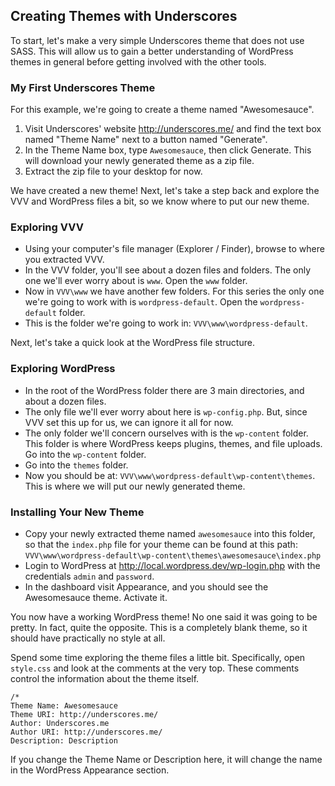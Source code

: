 ## Creating Themes with Underscores

To start, let's make a very simple Underscores theme that does not use SASS. This will allow us to gain a better understanding of WordPress themes in general before getting involved with the other tools.

### My First Underscores Theme

For this example, we're going to create a theme named "Awesomesauce".

1. Visit Underscores' website http://underscores.me/ and find the text box named "Theme Name" next to a button named "Generate".
1. In the Theme Name box, type `Awesomesauce`, then click Generate. This will download your newly generated theme as a zip file.
1. Extract the zip file to your desktop for now.

We have created a new theme!  Next, let's take a step back and explore the VVV and WordPress files a bit, so we know where to put our new theme.

### Exploring VVV

* Using your computer's file manager (Explorer / Finder), browse to where you extracted VVV.
* In the VVV folder, you'll see about a dozen files and folders. The only one we'll ever worry about is `www`. Open the `www` folder.
* Now in `VVV\www` we have another few folders. For this series the only one we're going to work with is `wordpress-default`. Open the `wordpress-default` folder.
* This is the folder we're going to work in: `VVV\www\wordpress-default`.

Next, let's take a quick look at the WordPress file structure.

### Exploring WordPress

* In the root of the WordPress folder there are 3 main directories, and about a dozen files.
* The only file we'll ever worry about here is `wp-config.php`. But, since VVV set this up for us, we can ignore it all for now.
* The only folder we'll concern ourselves with is the `wp-content` folder. This folder is where WordPress keeps plugins, themes, and file uploads. Go into the `wp-content` folder.
* Go into the `themes` folder.
* Now you should be at: `VVV\www\wordpress-default\wp-content\themes`. This is where we will put our newly generated theme.

### Installing Your New Theme

* Copy your newly extracted theme named `awesomesauce` into this folder, so that the `index.php` file for your theme can be found at this path: `VVV\www\wordpress-default\wp-content\themes\awesomesauce\index.php`
* Login to WordPress at http://local.wordpress.dev/wp-login.php with the credentials `admin` and `password`.
* In the dashboard visit Appearance, and you should see the Awesomesauce theme. Activate it.
 
You now have a working WordPress theme! No one said it was going to be pretty. In fact, quite the opposite. This is a completely blank theme, so it should have practically no style at all.

Spend some time exploring the theme files a little bit. Specifically, open `style.css` and look at the comments at the very top.  These comments control the information about the theme itself. 

```
/*
Theme Name: Awesomesauce
Theme URI: http://underscores.me/
Author: Underscores.me
Author URI: http://underscores.me/
Description: Description
```

If you change the Theme Name or Description here, it will change the name in the WordPress Appearance section.
